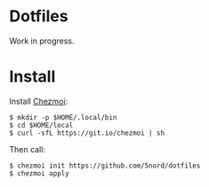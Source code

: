 # Dotfiles

Work in progress.

# Install

Install [Chezmoi](https://github.com/twpayne/chezmoi):

	$ mkdir -p $HOME/.local/bin
	$ cd $HOME/local
	$ curl -sfL https://git.io/chezmoi | sh

Then call:

	$ chezmoi init https://github.com/5nord/dotfiles
	$ chezmoi apply
